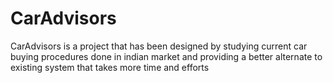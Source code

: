 # CarAdvisors
CarAdvisors is a project that has been designed by studying current car buying procedures done in indian market and providing a better alternate to existing system that takes more time and efforts

